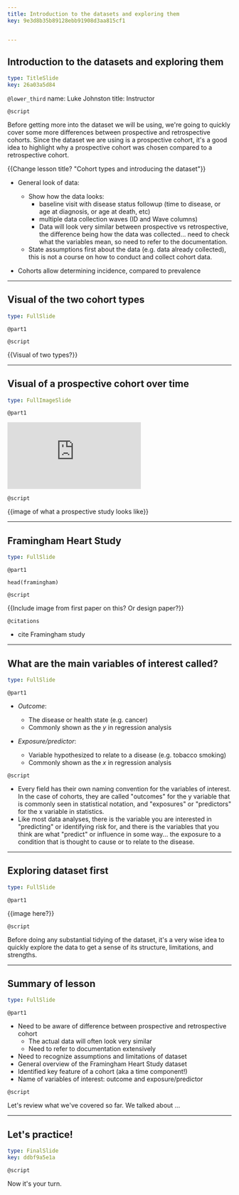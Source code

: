```yaml
---
title: Introduction to the datasets and exploring them
key: 9e3d8b35b89128ebb91908d3aa815cf1


---
```

## Introduction to the datasets and exploring them

```yaml
type: TitleSlide
key: 26a03a5d84
```

`@lower_third`
name: Luke Johnston
title: Instructor

`@script`

Before getting more into the dataset we will be using, we're going to quickly cover some more differences between prospective and retrospective cohorts. Since the dataset we are using is a prospective cohort, it's a good idea to highlight why a prospective cohort was chosen compared to a retrospective cohort.

{{Change lesson title? "Cohort types and introducing the dataset"}}

- General look of data:
    - Show how the data looks:
        - baseline visit with disease status followup (time to disease, or age
        at diagnosis, or age at death, etc)
        - multiple data collection waves (ID and Wave columns)
        - Data will look very similar between prospective vs retrospective, the
        difference being how the data was collected... need to check what the
        variables mean, so need to refer to the documentation.
    - State assumptions first about the data (e.g. data already collected), this
    is not a course on how to conduct and collect cohort data.
    

- Cohorts allow determining incidence, compared to prevalence

---
## Visual of the two cohort types

```yaml
type: FullSlide
```

`@part1`


`@script`

{{Visual of two types?}}

---
## Visual of a prospective cohort over time

```yaml
type: FullImageSlide
```

`@part1`

![Prospective cohort example visual](http://s3.amazonaws.com/assets.datacamp.com/production/repositories/2079/datasets/ff01e663a23c9cd65df9b4ddc46d5bc46b1647a6/prospective-cohort-visual-example.pdf)

`@script`

{{image of what a prospective study looks like}}



---
## Framingham Heart Study

```yaml
type: FullSlide
```

`@part1`

```{r}
head(framingham)
```

`@script`

{{Include image from first paper on this? Or design paper?}}

`@citations`

- cite Framingham study

---
## What are the main variables of interest called?

```yaml
type: FullSlide
```

`@part1`

- *Outcome*: 
    - The disease or health state (e.g. cancer)
    - Commonly shown as the $y$ in regression analysis

- *Exposure/predictor*: 
    - Variable hypothesized to relate to a disease (e.g. tobacco smoking)
    - Commonly shown as the $x$ in regression analysis

`@script`

- Every field has their own naming convention for the variables of interest. In the case of cohorts, they are called "outcomes" for the y variable that is commonly seen in statistical notation, and "exposures" or "predictors" for the x variable in statistics.
- Like most data analyses, there is the variable you are interested in "predicting" or identifying risk for, and there is the variables that you think are what "predict" or influence in some way... the exposure to a condition that is thought to cause or to relate to the disease.



---
## Exploring dataset first 

```yaml
type: FullSlide
```

`@part1`

{{image here?}}

`@script`

Before doing any substantial tidying of the dataset, it's a very wise idea to quickly explore the data to get a sense of its structure, limitations, and strengths.

---
## Summary of lesson

```yaml
type: FullSlide
```

`@part1`

- Need to be aware of difference between prospective and retrospective cohort
    - The actual data will often look very similar
    - Need to refer to documentation extensively
- Need to recognize assumptions and limitations of dataset
- General overview of the Framingham Heart Study dataset
- Identified key feature of a cohort (aka a time component!)
- Name of variables of interest: outcome and exposure/predictor

`@script`

Let's review what we've covered so far. We talked about ...


---
## Let's practice!

```yaml
type: FinalSlide
key: ddbf9a5e1a
```

`@script`

Now it's your turn.

